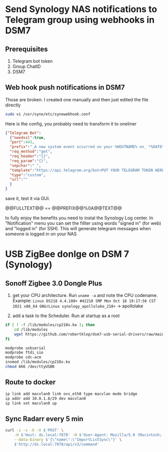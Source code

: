 # Send Synology NAS notifications to Telegram group using webhooks in DSM7
## Prerequisites
1. Telegram bot token
2. Group ChatID
3. DSM7

## Web hook push notifications in DSM7
Those are broken. I created one manually and then just edited the file directly 
```bash
sudo vi /usr/syno/etc/synowebhook.conf
```

Here is the config, you probably need to transform it to oneliner
```json
{"Telegram Bot":
  {"needssl":true,
  "port":443,
  "prefix":"_A new system event occurred on your %HOSTNAME% on_ *%DATE%* _at_ *%TIME%*.",
  "req_method":"get",
  "req_header":"{}",
  "req_param":"{}",
  "sepchar":" ",
  "template":"https://api.telegram.org/bot<PUT YOUR TELEGRAM TOKEN HERE>/sendMessage?chat_id=<YOUR_CHAT_ID>&parse_mode=Markdown&text=@@PREFIX@@%0A@@TEXT@@",
  "type":"custom",
  "url":""
  }
}
```
save it, test it via GUI. 

@@FULLTEXT@@ == @@PREFIX@@%0A@@TEXT@@


to fully enjoy the benefits you need to instal the Synology Log center. In "Notification" menu you can set the fillter using words "signed in" (for web) and "logged in" (for SSH). This will generate telegram messages when someone is logged in on your NAS


# USB ZigBee donlge on DSM 7 (Synology)
## Sonoff Zigbee 3.0 Dongle Plus
1. get your CPU architecture. Run ```uname -a``` and note the CPU codename. Example: ```Linux DS218 4.4.180+ #42218 SMP Mon Oct 18 19:17:56 CST 2021 x86_64 GNU/Linux synology_apollolake_218+``` -> apollolake

2. add a task to the Scheduler. Run at startup as a root
```bash
if [ ! -f /lib/modules/cp210x.ko ]; then
    cd /lib/modules
    wget https://github.com/robertklep/dsm7-usb-serial-drivers/raw/main/modules/apollolake/cp210x.ko
fi

modprobe usbserial
modprobe ftdi_sio
modprobe cdc-acm
insmod /lib/modules/cp210x.ko
chmod 666 /dev/ttyUSB0
```

## Route to docker
```bash
ip link add macvlan0 link ovs_eth0 type macvlan mode bridge
ip addr add 10.0.1.8/29 dev macvlan0
ip link set macvlan0 up
```
## Sync Radarr every 5 min
```bash
curl -i -s -k -X $'POST' \
    -H $'Host: ds.local:7878' -H $'User-Agent: Mozilla/5.0 (Macintosh; Intel Mac OS X 10.15; rv:97.0) Gecko/20100101 Firefox/97.0' -H $'Accept: application/json, text/javascript, */*; q=0.01' -H $'Accept-Language: en-US,en;q=0.5' -H $'Accept-Encoding: gzip, deflate' -H $'Content-Type: application/json' -H $'X-Api-Key: <PUT_YOUR_API_KEY_HERE>' -H $'X-Requested-With: XMLHttpRequest' -H $'Content-Length: 25' -H $'Origin: http://ds.local:7878' -H $'DNT: 1' -H $'Connection: close' -H $'Referer: http://ds.local:7878/system/tasks' \
    --data-binary $'{\"name\":\"ImportListSync\"}' \
    $'http://ds.local:7878/api/v3/command'
```
